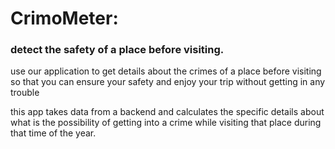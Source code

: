 # CrimoMeter:
### detect the safety of a place before visiting.

use our application to get details about the crimes of a place before visiting so that you can ensure your safety and enjoy your trip without getting in any trouble

this app takes data from a backend and calculates the specific details about what is the possibility of getting into a crime while visiting that place during that time of the year.
